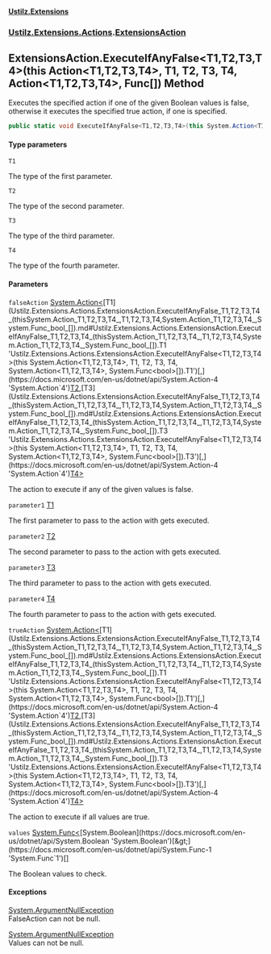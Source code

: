 #### [Ustilz.Extensions](index.md 'index')
### [Ustilz.Extensions.Actions](Ustilz.Extensions.Actions.md 'Ustilz.Extensions.Actions').[ExtensionsAction](Ustilz.Extensions.Actions.ExtensionsAction.md 'Ustilz.Extensions.Actions.ExtensionsAction')

## ExtensionsAction.ExecuteIfAnyFalse<T1,T2,T3,T4>(this Action<T1,T2,T3,T4>, T1, T2, T3, T4, Action<T1,T2,T3,T4>, Func<bool>[]) Method

Executes the specified action if one of the given Boolean values is false, otherwise it executes the specified true action, if one is specified.

```csharp
public static void ExecuteIfAnyFalse<T1,T2,T3,T4>(this System.Action<T1,T2,T3,T4>? falseAction, T1 parameter1, T2 parameter2, T3 parameter3, T4 parameter4, System.Action<T1,T2,T3,T4>? trueAction=null, params System.Func<bool>[] values);
```
#### Type parameters

<a name='Ustilz.Extensions.Actions.ExtensionsAction.ExecuteIfAnyFalse_T1,T2,T3,T4_(thisSystem.Action_T1,T2,T3,T4_,T1,T2,T3,T4,System.Action_T1,T2,T3,T4_,System.Func_bool_[]).T1'></a>

`T1`

The type of the first parameter.

<a name='Ustilz.Extensions.Actions.ExtensionsAction.ExecuteIfAnyFalse_T1,T2,T3,T4_(thisSystem.Action_T1,T2,T3,T4_,T1,T2,T3,T4,System.Action_T1,T2,T3,T4_,System.Func_bool_[]).T2'></a>

`T2`

The type of the second parameter.

<a name='Ustilz.Extensions.Actions.ExtensionsAction.ExecuteIfAnyFalse_T1,T2,T3,T4_(thisSystem.Action_T1,T2,T3,T4_,T1,T2,T3,T4,System.Action_T1,T2,T3,T4_,System.Func_bool_[]).T3'></a>

`T3`

The type of the third parameter.

<a name='Ustilz.Extensions.Actions.ExtensionsAction.ExecuteIfAnyFalse_T1,T2,T3,T4_(thisSystem.Action_T1,T2,T3,T4_,T1,T2,T3,T4,System.Action_T1,T2,T3,T4_,System.Func_bool_[]).T4'></a>

`T4`

The type of the fourth parameter.
#### Parameters

<a name='Ustilz.Extensions.Actions.ExtensionsAction.ExecuteIfAnyFalse_T1,T2,T3,T4_(thisSystem.Action_T1,T2,T3,T4_,T1,T2,T3,T4,System.Action_T1,T2,T3,T4_,System.Func_bool_[]).falseAction'></a>

`falseAction` [System.Action&lt;](https://docs.microsoft.com/en-us/dotnet/api/System.Action-4 'System.Action`4')[T1](Ustilz.Extensions.Actions.ExtensionsAction.ExecuteIfAnyFalse_T1,T2,T3,T4_(thisSystem.Action_T1,T2,T3,T4_,T1,T2,T3,T4,System.Action_T1,T2,T3,T4_,System.Func_bool_[]).md#Ustilz.Extensions.Actions.ExtensionsAction.ExecuteIfAnyFalse_T1,T2,T3,T4_(thisSystem.Action_T1,T2,T3,T4_,T1,T2,T3,T4,System.Action_T1,T2,T3,T4_,System.Func_bool_[]).T1 'Ustilz.Extensions.Actions.ExtensionsAction.ExecuteIfAnyFalse<T1,T2,T3,T4>(this System.Action<T1,T2,T3,T4>, T1, T2, T3, T4, System.Action<T1,T2,T3,T4>, System.Func<bool>[]).T1')[,](https://docs.microsoft.com/en-us/dotnet/api/System.Action-4 'System.Action`4')[T2](Ustilz.Extensions.Actions.ExtensionsAction.ExecuteIfAnyFalse_T1,T2,T3,T4_(thisSystem.Action_T1,T2,T3,T4_,T1,T2,T3,T4,System.Action_T1,T2,T3,T4_,System.Func_bool_[]).md#Ustilz.Extensions.Actions.ExtensionsAction.ExecuteIfAnyFalse_T1,T2,T3,T4_(thisSystem.Action_T1,T2,T3,T4_,T1,T2,T3,T4,System.Action_T1,T2,T3,T4_,System.Func_bool_[]).T2 'Ustilz.Extensions.Actions.ExtensionsAction.ExecuteIfAnyFalse<T1,T2,T3,T4>(this System.Action<T1,T2,T3,T4>, T1, T2, T3, T4, System.Action<T1,T2,T3,T4>, System.Func<bool>[]).T2')[,](https://docs.microsoft.com/en-us/dotnet/api/System.Action-4 'System.Action`4')[T3](Ustilz.Extensions.Actions.ExtensionsAction.ExecuteIfAnyFalse_T1,T2,T3,T4_(thisSystem.Action_T1,T2,T3,T4_,T1,T2,T3,T4,System.Action_T1,T2,T3,T4_,System.Func_bool_[]).md#Ustilz.Extensions.Actions.ExtensionsAction.ExecuteIfAnyFalse_T1,T2,T3,T4_(thisSystem.Action_T1,T2,T3,T4_,T1,T2,T3,T4,System.Action_T1,T2,T3,T4_,System.Func_bool_[]).T3 'Ustilz.Extensions.Actions.ExtensionsAction.ExecuteIfAnyFalse<T1,T2,T3,T4>(this System.Action<T1,T2,T3,T4>, T1, T2, T3, T4, System.Action<T1,T2,T3,T4>, System.Func<bool>[]).T3')[,](https://docs.microsoft.com/en-us/dotnet/api/System.Action-4 'System.Action`4')[T4](Ustilz.Extensions.Actions.ExtensionsAction.ExecuteIfAnyFalse_T1,T2,T3,T4_(thisSystem.Action_T1,T2,T3,T4_,T1,T2,T3,T4,System.Action_T1,T2,T3,T4_,System.Func_bool_[]).md#Ustilz.Extensions.Actions.ExtensionsAction.ExecuteIfAnyFalse_T1,T2,T3,T4_(thisSystem.Action_T1,T2,T3,T4_,T1,T2,T3,T4,System.Action_T1,T2,T3,T4_,System.Func_bool_[]).T4 'Ustilz.Extensions.Actions.ExtensionsAction.ExecuteIfAnyFalse<T1,T2,T3,T4>(this System.Action<T1,T2,T3,T4>, T1, T2, T3, T4, System.Action<T1,T2,T3,T4>, System.Func<bool>[]).T4')[&gt;](https://docs.microsoft.com/en-us/dotnet/api/System.Action-4 'System.Action`4')

The action to execute if any of the given values is false.

<a name='Ustilz.Extensions.Actions.ExtensionsAction.ExecuteIfAnyFalse_T1,T2,T3,T4_(thisSystem.Action_T1,T2,T3,T4_,T1,T2,T3,T4,System.Action_T1,T2,T3,T4_,System.Func_bool_[]).parameter1'></a>

`parameter1` [T1](Ustilz.Extensions.Actions.ExtensionsAction.ExecuteIfAnyFalse_T1,T2,T3,T4_(thisSystem.Action_T1,T2,T3,T4_,T1,T2,T3,T4,System.Action_T1,T2,T3,T4_,System.Func_bool_[]).md#Ustilz.Extensions.Actions.ExtensionsAction.ExecuteIfAnyFalse_T1,T2,T3,T4_(thisSystem.Action_T1,T2,T3,T4_,T1,T2,T3,T4,System.Action_T1,T2,T3,T4_,System.Func_bool_[]).T1 'Ustilz.Extensions.Actions.ExtensionsAction.ExecuteIfAnyFalse<T1,T2,T3,T4>(this System.Action<T1,T2,T3,T4>, T1, T2, T3, T4, System.Action<T1,T2,T3,T4>, System.Func<bool>[]).T1')

The first parameter to pass to the action with gets executed.

<a name='Ustilz.Extensions.Actions.ExtensionsAction.ExecuteIfAnyFalse_T1,T2,T3,T4_(thisSystem.Action_T1,T2,T3,T4_,T1,T2,T3,T4,System.Action_T1,T2,T3,T4_,System.Func_bool_[]).parameter2'></a>

`parameter2` [T2](Ustilz.Extensions.Actions.ExtensionsAction.ExecuteIfAnyFalse_T1,T2,T3,T4_(thisSystem.Action_T1,T2,T3,T4_,T1,T2,T3,T4,System.Action_T1,T2,T3,T4_,System.Func_bool_[]).md#Ustilz.Extensions.Actions.ExtensionsAction.ExecuteIfAnyFalse_T1,T2,T3,T4_(thisSystem.Action_T1,T2,T3,T4_,T1,T2,T3,T4,System.Action_T1,T2,T3,T4_,System.Func_bool_[]).T2 'Ustilz.Extensions.Actions.ExtensionsAction.ExecuteIfAnyFalse<T1,T2,T3,T4>(this System.Action<T1,T2,T3,T4>, T1, T2, T3, T4, System.Action<T1,T2,T3,T4>, System.Func<bool>[]).T2')

The second parameter to pass to the action with gets executed.

<a name='Ustilz.Extensions.Actions.ExtensionsAction.ExecuteIfAnyFalse_T1,T2,T3,T4_(thisSystem.Action_T1,T2,T3,T4_,T1,T2,T3,T4,System.Action_T1,T2,T3,T4_,System.Func_bool_[]).parameter3'></a>

`parameter3` [T3](Ustilz.Extensions.Actions.ExtensionsAction.ExecuteIfAnyFalse_T1,T2,T3,T4_(thisSystem.Action_T1,T2,T3,T4_,T1,T2,T3,T4,System.Action_T1,T2,T3,T4_,System.Func_bool_[]).md#Ustilz.Extensions.Actions.ExtensionsAction.ExecuteIfAnyFalse_T1,T2,T3,T4_(thisSystem.Action_T1,T2,T3,T4_,T1,T2,T3,T4,System.Action_T1,T2,T3,T4_,System.Func_bool_[]).T3 'Ustilz.Extensions.Actions.ExtensionsAction.ExecuteIfAnyFalse<T1,T2,T3,T4>(this System.Action<T1,T2,T3,T4>, T1, T2, T3, T4, System.Action<T1,T2,T3,T4>, System.Func<bool>[]).T3')

The third parameter to pass to the action with gets executed.

<a name='Ustilz.Extensions.Actions.ExtensionsAction.ExecuteIfAnyFalse_T1,T2,T3,T4_(thisSystem.Action_T1,T2,T3,T4_,T1,T2,T3,T4,System.Action_T1,T2,T3,T4_,System.Func_bool_[]).parameter4'></a>

`parameter4` [T4](Ustilz.Extensions.Actions.ExtensionsAction.ExecuteIfAnyFalse_T1,T2,T3,T4_(thisSystem.Action_T1,T2,T3,T4_,T1,T2,T3,T4,System.Action_T1,T2,T3,T4_,System.Func_bool_[]).md#Ustilz.Extensions.Actions.ExtensionsAction.ExecuteIfAnyFalse_T1,T2,T3,T4_(thisSystem.Action_T1,T2,T3,T4_,T1,T2,T3,T4,System.Action_T1,T2,T3,T4_,System.Func_bool_[]).T4 'Ustilz.Extensions.Actions.ExtensionsAction.ExecuteIfAnyFalse<T1,T2,T3,T4>(this System.Action<T1,T2,T3,T4>, T1, T2, T3, T4, System.Action<T1,T2,T3,T4>, System.Func<bool>[]).T4')

The fourth parameter to pass to the action with gets executed.

<a name='Ustilz.Extensions.Actions.ExtensionsAction.ExecuteIfAnyFalse_T1,T2,T3,T4_(thisSystem.Action_T1,T2,T3,T4_,T1,T2,T3,T4,System.Action_T1,T2,T3,T4_,System.Func_bool_[]).trueAction'></a>

`trueAction` [System.Action&lt;](https://docs.microsoft.com/en-us/dotnet/api/System.Action-4 'System.Action`4')[T1](Ustilz.Extensions.Actions.ExtensionsAction.ExecuteIfAnyFalse_T1,T2,T3,T4_(thisSystem.Action_T1,T2,T3,T4_,T1,T2,T3,T4,System.Action_T1,T2,T3,T4_,System.Func_bool_[]).md#Ustilz.Extensions.Actions.ExtensionsAction.ExecuteIfAnyFalse_T1,T2,T3,T4_(thisSystem.Action_T1,T2,T3,T4_,T1,T2,T3,T4,System.Action_T1,T2,T3,T4_,System.Func_bool_[]).T1 'Ustilz.Extensions.Actions.ExtensionsAction.ExecuteIfAnyFalse<T1,T2,T3,T4>(this System.Action<T1,T2,T3,T4>, T1, T2, T3, T4, System.Action<T1,T2,T3,T4>, System.Func<bool>[]).T1')[,](https://docs.microsoft.com/en-us/dotnet/api/System.Action-4 'System.Action`4')[T2](Ustilz.Extensions.Actions.ExtensionsAction.ExecuteIfAnyFalse_T1,T2,T3,T4_(thisSystem.Action_T1,T2,T3,T4_,T1,T2,T3,T4,System.Action_T1,T2,T3,T4_,System.Func_bool_[]).md#Ustilz.Extensions.Actions.ExtensionsAction.ExecuteIfAnyFalse_T1,T2,T3,T4_(thisSystem.Action_T1,T2,T3,T4_,T1,T2,T3,T4,System.Action_T1,T2,T3,T4_,System.Func_bool_[]).T2 'Ustilz.Extensions.Actions.ExtensionsAction.ExecuteIfAnyFalse<T1,T2,T3,T4>(this System.Action<T1,T2,T3,T4>, T1, T2, T3, T4, System.Action<T1,T2,T3,T4>, System.Func<bool>[]).T2')[,](https://docs.microsoft.com/en-us/dotnet/api/System.Action-4 'System.Action`4')[T3](Ustilz.Extensions.Actions.ExtensionsAction.ExecuteIfAnyFalse_T1,T2,T3,T4_(thisSystem.Action_T1,T2,T3,T4_,T1,T2,T3,T4,System.Action_T1,T2,T3,T4_,System.Func_bool_[]).md#Ustilz.Extensions.Actions.ExtensionsAction.ExecuteIfAnyFalse_T1,T2,T3,T4_(thisSystem.Action_T1,T2,T3,T4_,T1,T2,T3,T4,System.Action_T1,T2,T3,T4_,System.Func_bool_[]).T3 'Ustilz.Extensions.Actions.ExtensionsAction.ExecuteIfAnyFalse<T1,T2,T3,T4>(this System.Action<T1,T2,T3,T4>, T1, T2, T3, T4, System.Action<T1,T2,T3,T4>, System.Func<bool>[]).T3')[,](https://docs.microsoft.com/en-us/dotnet/api/System.Action-4 'System.Action`4')[T4](Ustilz.Extensions.Actions.ExtensionsAction.ExecuteIfAnyFalse_T1,T2,T3,T4_(thisSystem.Action_T1,T2,T3,T4_,T1,T2,T3,T4,System.Action_T1,T2,T3,T4_,System.Func_bool_[]).md#Ustilz.Extensions.Actions.ExtensionsAction.ExecuteIfAnyFalse_T1,T2,T3,T4_(thisSystem.Action_T1,T2,T3,T4_,T1,T2,T3,T4,System.Action_T1,T2,T3,T4_,System.Func_bool_[]).T4 'Ustilz.Extensions.Actions.ExtensionsAction.ExecuteIfAnyFalse<T1,T2,T3,T4>(this System.Action<T1,T2,T3,T4>, T1, T2, T3, T4, System.Action<T1,T2,T3,T4>, System.Func<bool>[]).T4')[&gt;](https://docs.microsoft.com/en-us/dotnet/api/System.Action-4 'System.Action`4')

The action to execute if all values are true.

<a name='Ustilz.Extensions.Actions.ExtensionsAction.ExecuteIfAnyFalse_T1,T2,T3,T4_(thisSystem.Action_T1,T2,T3,T4_,T1,T2,T3,T4,System.Action_T1,T2,T3,T4_,System.Func_bool_[]).values'></a>

`values` [System.Func&lt;](https://docs.microsoft.com/en-us/dotnet/api/System.Func-1 'System.Func`1')[System.Boolean](https://docs.microsoft.com/en-us/dotnet/api/System.Boolean 'System.Boolean')[&gt;](https://docs.microsoft.com/en-us/dotnet/api/System.Func-1 'System.Func`1')[[]](https://docs.microsoft.com/en-us/dotnet/api/System.Array 'System.Array')

The Boolean values to check.

#### Exceptions

[System.ArgumentNullException](https://docs.microsoft.com/en-us/dotnet/api/System.ArgumentNullException 'System.ArgumentNullException')  
FalseAction can not be null.

[System.ArgumentNullException](https://docs.microsoft.com/en-us/dotnet/api/System.ArgumentNullException 'System.ArgumentNullException')  
Values can not be null.